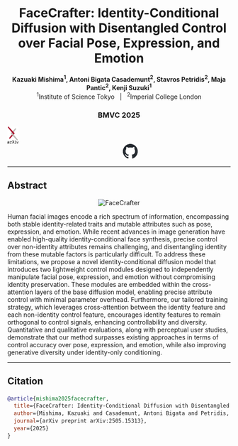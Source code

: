 <div align="center">

# FaceCrafter: Identity-Conditional Diffusion with Disentangled Control over Facial Pose, Expression, and Emotion



**Kazuaki Mishima<sup>1</sup>, Antoni Bigata Casademunt<sup>2</sup>, Stavros Petridis<sup>2</sup>, Maja Pantic<sup>2</sup>, Kenji Suzuki<sup>1</sup>**  
<sup>1</sup>Institute of Science Tokyo &nbsp;&nbsp;|&nbsp;&nbsp; <sup>2</sup>Imperial College London

### BMVC 2025


<div style="text-align: center;">
<a href="https://arxiv.org/abs/xxxx.xxxxx">
  <img src="images/arxiv-logomark@2x.png" width="5%" style="text-decoration: none; display: block;">
</a> &nbsp;&nbsp;&nbsp;&nbsp;&nbsp;&nbsp;&nbsp;&nbsp;&nbsp;&nbsp;&nbsp;&nbsp;
<a href="https://github.com/username/repo">
  <img src="images/github-mark.png" width="7%">
</a>
</div>

</div>


---

## Abstract

<div align="center">
  <img src="images/overview.png" alt="FaceCrafter" width="800">
</div>

Human facial images encode a rich spectrum of information, encompassing both stable identity-related traits and mutable attributes such as pose, 
expression, and emotion. While recent advances in image generation have enabled high-quality identity-conditional face synthesis, precise control 
over non-identity attributes remains challenging, and disentangling identity from these mutable factors is particularly difficult. 
To address these limitations, we propose a novel identity-conditional diffusion model that introduces two lightweight control modules 
designed to independently manipulate facial pose, expression, and emotion without compromising identity preservation. 
These modules are embedded within the cross-attention layers of the base diffusion model, enabling precise attribute control with minimal parameter overhead. 
Furthermore, our tailored training strategy, which leverages cross-attention between the identity feature and each non-identity control feature, 
encourages identity features to remain orthogonal to control signals, enhancing controllability and diversity. 
Quantitative and qualitative evaluations, along with perceptual user studies, demonstrate that our method surpasses existing approaches 
in terms of control accuracy over pose, expression, and emotion, while also improving generative diversity under identity-only conditioning.

---


## Citation
```bibtex
@article{mishima2025facecrafter,
  title={FaceCrafter: Identity-Conditional Diffusion with Disentangled Control over Facial Pose, Expression, and Emotion},
  author={Mishima, Kazuaki and Casademunt, Antoni Bigata and Petridis, Stavros and Pantic, Maja and Suzuki, Kenji},
  journal={arXiv preprint arXiv:2505.15313},
  year={2025}
}



